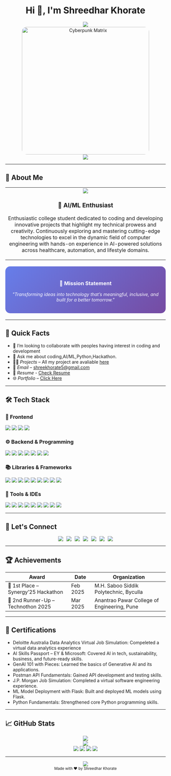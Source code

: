 <!-- README Profile: Shreedhar Khorate -->

<h1 align="center">Hi 👋, I'm Shreedhar Khorate</h1>

<p align="center">
  <img src="https://readme-typing-svg.herokuapp.com?font=Orbitron&size=30&duration=3000&pause=1000&color=00F5D4&center=true&vCenter=true&width=600&lines=AI%2FML+Enthusiast;Hackathon+Winner;Building+Intelligent+Solutions"/>
  <br/>
  <img src="https://user-images.githubusercontent.com/74038190/212749695-a6817c5a-a794-462b-afca-1b5ce7dd5e63.gif" alt="Cyberpunk Matrix" width="400" style="border-radius: 15px;"/>
  <br/>
  <img src="https://komarev.com/ghpvc/?username=shreedhar-khorate&label=PROFILE+VISITS&color=6e44ff&style=for-the-badge"/>
</p>

---

<h2> 🚀 About Me</h2>

<table align="center">
<tr>
<td align="center" width="100%">
  <img src="https://img.icons8.com/fluency/96/000000/artificial-intelligence.png"/>
  <h3>🧠 AI/ML Enthusiast</h3>
  <p>
Enthusiastic college student dedicated to coding and developing innovative projects that highlight my technical prowess and creativity. Continuously exploring and mastering cutting-edge technologies to excel in the dynamic field of computer engineering with hands-on experience in AI-powered solutions across healthcare, automation, and lifestyle domains. </p>
</td>
</tr>
</table>

<div align="center" style="background: linear-gradient(135deg, #667eea 0%, #764ba2 100%); padding: 20px; border-radius: 15px; margin: 20px 0; color: white;">
  <h3>🎯 Mission Statement</h3>
  <p><em>"Transforming ideas into technology that’s meaningful, inclusive, and built for a better tomorrow."</em></p>
</div>

---

## 📍 Quick Facts
- 👯 I’m looking to collaborate with peoples having interest in coding and development
- 💬 Ask me about coding,AI/ML,Python,Hackathon.
- 👨‍💻 *Projects* – All my project are avaliable [here](https://github.com/Shreedhar-Khorate)
- 📧 *Email* – shreekhorate5@gmail.com
- 📃 *Resume* - [Check Resume](https://drive.google.com/file/d/1AkU_IHosgT2Ih77oJgplARxfR8HrywJA/view)
- 🌐 *Portfolio* – [Click Here](https://shreedharkhorate-portfolio.netlify.app/)

---

## 🛠 Tech Stack

### 🎨 Frontend
<p>
  <img src="https://img.shields.io/badge/HTML5-E34F26?style=for-the-badge&logo=html5&logoColor=white"/>
  <img src="https://img.shields.io/badge/CSS3-1572B6?style=for-the-badge&logo=css3&logoColor=white"/>
  <img src="https://img.shields.io/badge/Bootstrap-563D7C?style=for-the-badge&logo=bootstrap&logoColor=white"/>
  <img src="https://img.shields.io/badge/JavaScript-F7DF1E?style=for-the-badge&logo=javascript&logoColor=black"/>
</p>

### ⚙ Backend & Programming
<p>
  
  <img src="https://img.shields.io/badge/Python-3776AB?style=for-the-badge&logo=python&logoColor=white"/>
  <img src="https://img.shields.io/badge/Java-007396?style=for-the-badge&logo=java&logoColor=white"/>
  <img src="https://img.shields.io/badge/C-00599C?style=for-the-badge&logo=c&logoColor=white"/>
  <img src="https://img.shields.io/badge/VB.NET-512BD4?style=for-the-badge&logo=.net&logoColor=white"/>
  <img src="https://img.shields.io/badge/C++-00599C?style=for-the-badge&logo=cplusplus&logoColor=white"/>
  <img src="https://img.shields.io/badge/PHP-777BB4?style=for-the-badge&logo=php&logoColor=white"/>
  <img src="https://img.shields.io/badge/SQL-4479A1?style=for-the-badge&logo=mysql&logoColor=white"/>
</p>

### 📚 Libraries & Frameworks
<p>
  <img src="https://img.shields.io/badge/MediaPipe-FF6F00?style=for-the-badge&logo=mediapipe&logoColor=white"/>
  <img src="https://img.shields.io/badge/Flask-000000?style=for-the-badge&logo=flask&logoColor=white"/>
  <img src="https://img.shields.io/badge/Jinja-8A2BE2?style=for-the-badge&logo=jinja&logoColor=white"/>
  <img src="https://img.shields.io/badge/scikit--learn-F7931E?style=for-the-badge&logo=scikit-learn&logoColor=white"/>
  <img src="https://img.shields.io/badge/OpenCV-5C3EE8?style=for-the-badge&logo=opencv&logoColor=white"/>
  <img src="https://img.shields.io/badge/Pandas-150458?style=for-the-badge&logo=pandas&logoColor=white"/>
  <img src="https://img.shields.io/badge/Numpy-013243?style=for-the-badge&logo=numpy&logoColor=white"/>
  <img src="https://img.shields.io/badge/Matplotlib-11557C?style=for-the-badge&logo=matplotlib&logoColor=white"/>
  <img src="https://img.shields.io/badge/Seaborn-4B8BBE?style=for-the-badge&&logo=seaborn&logoColor=white"/>
</p>

### 🧰 Tools & IDEs
<p>
   <img src="https://img.shields.io/badge/Canva-00C4CC?style=for-the-badge&logo=canva&logoColor=white"/>
  <img src="https://img.shields.io/badge/Postman-FF6C37?style=for-the-badge&logo=postman&logoColor=white"/>
  <img src="https://img.shields.io/badge/Cursor-000000?style=for-the-badge&logo=data:image/svg+xml;base64,PHN2ZyBmaWxsPSJ3aGl0ZSIgdmlld0JveD0iMCAwIDMyIDMyIiB4bWxucz0iaHR0cDovL3d3dy53My5vcmcvMjAwMC9zdmciPjxwYXRoIGQ9Ik0yOCAyNkg0YTEgMSAwIDAgMS0xLTFWNWExIDEgMCAwIDEgMS0xaDI0YTEgMSAwIDAgMSAxIDF2MjBhMSAxIDAgMCAxLTEgMXptLTMuMjMtMS43Nkw4LjQyIDguNDIgNCA0di0xLjE3bDEyLjIzIDEyLjIzIDYuNTMtNi41M0gxOHYxLjE3eiIvPjwvc3ZnPg==&logoColor=white"/>
  <img src="https://img.shields.io/badge/Jupyter-F37626?style=for-the-badge&logo=jupyter&logoColor=white"/>
  
  <img src="https://img.shields.io/badge/VS%20Code-0078d4?style=for-the-badge&logo=visual-studio-code&logoColor=white"/>
  <img src="https://img.shields.io/badge/Android%20Studio-3DDC84?style=for-the-badge&logo=android-studio&logoColor=white"/>
  
  <img src="https://img.shields.io/badge/PostgreSQL-336791?style=for-the-badge&logo=postgresql&logoColor=white"/>
  <img src="https://img.shields.io/badge/Git-F05032?style=for-the-badge&logo=git&logoColor=white"/>
  <img src="https://img.shields.io/badge/GitHub-100000?style=for-the-badge&logo=github&logoColor=white"/>
</p>

---


## 🤝 Let's Connect

<p align="center" style="text-decoration: none; display: flex; flex-wrap: wrap; justify-content: center; gap: 10px;">
  <a href="https://www.linkedin.com/in/shreedhar-khorate-83ba002a0" target="_blank" style="text-decoration: none;">
    <img src="https://img.shields.io/badge/LinkedIn-0A66C2?style=for-the-badge&logo=linkedin&logoColor=white"/>
  </a>
  <a href="https://github.com/Shreedhar-Khorate" target="_blank" style="text-decoration: none;">
    <img src="https://img.shields.io/badge/GitHub-181717?style=for-the-badge&logo=github&logoColor=white"/>
  </a>
  <a href="mailto:shreekhorate5@gmail.com" style="text-decoration: none;">
    <img src="https://img.shields.io/badge/Email-D14836?style=for-the-badge&logo=gmail&logoColor=white"/>
  </a>
  <a href="https://www.instagram.com/shreedharkhorate/" target="_blank" style="text-decoration: none;">
    <img src="https://img.shields.io/badge/Instagram-E4405F?style=for-the-badge&logo=instagram&logoColor=white" />
  </a>
  <a href="https://x.com/shreedhar_05" target="_blank" style="text-decoration: none;">
    <img src="https://img.shields.io/badge/Twitter-1DA1F2?style=for-the-badge&logo=twitter&logoColor=white" />
  </a>
  <a href="https://leetcode.com/u/shreedharlaptop/" target="_blank" style="text-decoration: none;">
    <img src="https://img.shields.io/badge/LeetCode-FFA116?style=for-the-badge&logo=leetcode&logoColor=white" />
  </a>
  <a href="https://www.hackerrank.com/profile/shreedharlaptop" target="_blank" style="text-decoration: none;">
    <img src="https://img.shields.io/badge/HackerRank-2EC866?style=for-the-badge&logo=hackerrank&logoColor=white" />
  </a>
</p>




---

## 🏆 Achievements

| Award | Date | Organization |
|------|------|--------------|
| 🥇 1st Place – Synergy’25 Hackathon | Feb 2025 | M.H. Saboo Siddik Polytechnic, Byculla |
| 🥉 2nd Runner-Up – Technothon 2025 | Mar 2025 | Anantrao Pawar College of Engineering, Pune |

---

## 📜 Certifications
- Deloitte Australia Data Analytics Virtual Job Simulation: Compeleted a virtual data analytics experience
- AI Skills Passport – EY & Microsoft: Covered AI in tech, sustainability, business, and future-ready skills.
- GenAI 101 with Pieces: Learned the basics of Generative AI and its applications.
- Postman API Fundamentals: Gained API development and testing skills.
- J.P. Morgan Job Simulation: Completed a virtual software engineering experience.
- ML Model Deployment with Flask: Built and deployed ML models using Flask.
- Python Fundamentals: Strengthened core Python programming skills.

---

## 📈 GitHub Stats

<p align="center">
  <img src="https://github-profile-summary-cards.vercel.app/api/cards/profile-details?username=Shreedhar-Khorate&theme=github_dark"/>
 
  <br/>
  <img src="https://github-readme-activity-graph.vercel.app/graph?username=Shreedhar-Khorate&theme=react-dark&bg_color=0d0221&color=ffffff&line=6e44ff&point=00f5d4&area=true&hide_border=true"/>
  <br/>
  <img src="https://github-profile-summary-cards.vercel.app/api/cards/stats?username=Shreedhar-Khorate&theme=github_dark"/>
  <img src="https://github-profile-summary-cards.vercel.app/api/cards/productive-time?username=Shreedhar-Khorate&theme=github_dark&utcOffset=5.5"/>
  <img src="https://github-profile-summary-cards.vercel.app/api/cards/repos-per-language?username=Shreedhar-Khorate&theme=github_dark"/>
  <img src="https://github-profile-summary-cards.vercel.app/api/cards/most-commit-language?username=Shreedhar-Khorate&theme=github_dark"/>
</p>

---

<p align="center">
  <img src="https://capsule-render.vercel.app/api?type=waving&color=gradient&customColorList=6,11,20&height=100&section=footer&text=Thanks%20for%20visiting!&fontSize=16&fontColor=ffffff&animation=twinkling"/>
  <br/>
  <sub>Made with ❤ by Shreedhar Khorate</sub>
</p>
